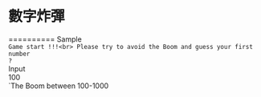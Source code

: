 # 數字炸彈

==========
Sample<br>
`Game start !!!<br>
 Please try to avoid the Boom and guess your first number`<br>
`?`<br>
Input<br>
100<br>
`The Boom between 100-1000
